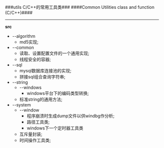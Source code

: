 ###utils C/C++的常用工具类###
####Common Utilities class and function (C/C++)####
****
**src**
* --algorithm  
   * md5实现;
* --common
   * 读取、设置配置文件的一个通用实现;
   * 线程安全的容器;
* --sql
   * mysql数据库连接池的实现;
   * 拼接sql组合查询字符串;
* --string
   * --windows
      * windows平台下的编码类型转换;
   * 标准string的通用方法;
* --system
   * --window
      * 程序崩溃时生成dump文件以供windbg作分析;
      * 路径工具类;
	  * windows下一个定时器工具类
   * 互斥量封装;
   * 时间操作工具类;
       
      
